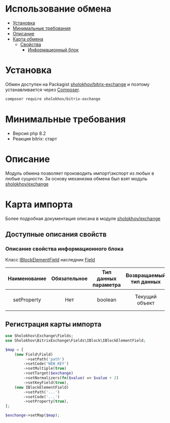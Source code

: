 # Использование обмена
- [Установка](#установка)
- [Минимальные требования](#минимальные-требования)
- [Описание](#описание)
- [Карта обмена](#карта-импорта)
  - [Свойства](#доступные-описания-свойств)
    - [Информационный блок](#описание-свойства-информационного-блока)

# Установка
Обмен доступен на Packagist [sholokhov/bitrix-exchange](https://packagist.org/packages/sholokhov/bitrix-exchange) и поэтому устанавливается через [Composer](http://getcomposer.org/).

````bash
composer require sholokhov/bitrix-exchange
````

# Минимальные требования

* Версия php 8.2
* Реакция bitrix: старт

# Описание

Модуль обмена позволяет производить импорт\экспорт из любых в любые сущности.
За основу механизма обмена был взят модуль [sholokhov/exchange](https://github.com/sholokhov-daniil/exchange)

# Карта импорта
Более подробная документация описана в модуле [sholokhov/exchange](https://github.com/sholokhov-daniil/exchange)

## Доступные описания свойств

### Описание свойства информационного блока
Класс [IBlockElementField](https://github.com/sholokhov-daniil/bitrix-exchange/blob/master/src/Fields/IBlock/IBlockElementField.php) наследник [Field](https://github.com/sholokhov-daniil/exchange/blob/master/src/Fields/Field.php) 

| Наименование | Обязательное | Тип данных параметра | Возвращаемый тип данных |           Описание           |
|:------------:|:------------:|:--------------------:|:-----------------------:|:----------------------------:|
| setProperty  |     Нет      |       boolean        |     Текущий объект      | Является свойством инфоблока |

## Регистрация карты импорта

````php
use Sholokhov\Exchange\Fields;
use Sholokhov\BitrixExchange\Fields\IBlock\IBlockElementField;

$map = [
    (new Field\Field)
         ->setPath('path')
        ->setCode('NEW_KEY')
        ->setMultiple(true)
        ->setTarget($exchange)
        ->setNormalizers(fn($value) => $value + 2)
        ->setKeyField(true),
    (new IBlockElementField)
        ->setPath('...')
        ->setCode('...')
        ->setProperty(true),
];

$exchange->setMap($map);
````